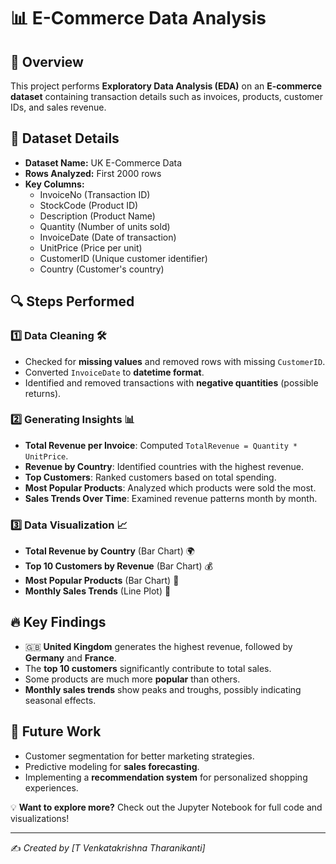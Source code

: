 # 📊 E-Commerce Data Analysis

## 📌 Overview
This project performs **Exploratory Data Analysis (EDA)** on an **E-commerce dataset** containing transaction details such as invoices, products, customer IDs, and sales revenue.

## 📂 Dataset Details
- **Dataset Name:** UK E-Commerce Data
- **Rows Analyzed:** First 2000 rows
- **Key Columns:**
  - InvoiceNo (Transaction ID)
  - StockCode (Product ID)
  - Description (Product Name)
  - Quantity (Number of units sold)
  - InvoiceDate (Date of transaction)
  - UnitPrice (Price per unit)
  - CustomerID (Unique customer identifier)
  - Country (Customer's country)

## 🔍 Steps Performed

### 1️⃣ **Data Cleaning** 🛠️
- Checked for **missing values** and removed rows with missing `CustomerID`.
- Converted `InvoiceDate` to **datetime format**.
- Identified and removed transactions with **negative quantities** (possible returns).

### 2️⃣ **Generating Insights** 📊
- **Total Revenue per Invoice**: Computed `TotalRevenue = Quantity * UnitPrice`.
- **Revenue by Country**: Identified countries with the highest revenue.
- **Top Customers**: Ranked customers based on total spending.
- **Most Popular Products**: Analyzed which products were sold the most.
- **Sales Trends Over Time**: Examined revenue patterns month by month.

### 3️⃣ **Data Visualization** 📈
- **Total Revenue by Country** (Bar Chart) 🌍
- **Top 10 Customers by Revenue** (Bar Chart) 💰
- **Most Popular Products** (Bar Chart) 🛒
- **Monthly Sales Trends** (Line Plot) 📆

## 🔥 Key Findings
- 🇬🇧 **United Kingdom** generates the highest revenue, followed by **Germany** and **France**.
- The **top 10 customers** significantly contribute to total sales.
- Some products are much more **popular** than others.
- **Monthly sales trends** show peaks and troughs, possibly indicating seasonal effects.

## 🚀 Future Work
- Customer segmentation for better marketing strategies.
- Predictive modeling for **sales forecasting**.
- Implementing a **recommendation system** for personalized shopping experiences.

💡 **Want to explore more?** Check out the Jupyter Notebook for full code and visualizations!

---
✍️ *Created by [T Venkatakrishna Tharanikanti]*

